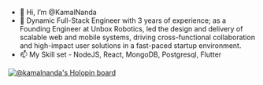 - 👋 Hi, I’m @KamalNanda 
- 🌱 Dynamic Full-Stack Engineer with 3 years of experience; as a Founding Engineer at Unbox Robotics, led the design and delivery of scalable web and mobile systems, driving cross-functional collaboration and high-impact user solutions in a fast-paced startup environment.
- 📫 My Skill set - NodeJS, React, MongoDB, Postgresql, Flutter

[![@kamalnanda's Holopin board](https://holopin.me/kamalnanda)](https://holopin.io/@kamalnanda)

<!---
KamalNanda/KamalNanda is a ✨ special ✨ repository because its `README.md` (this file) appears on your GitHub profile.
You can click the Preview link to take a look at your changes.
--->
